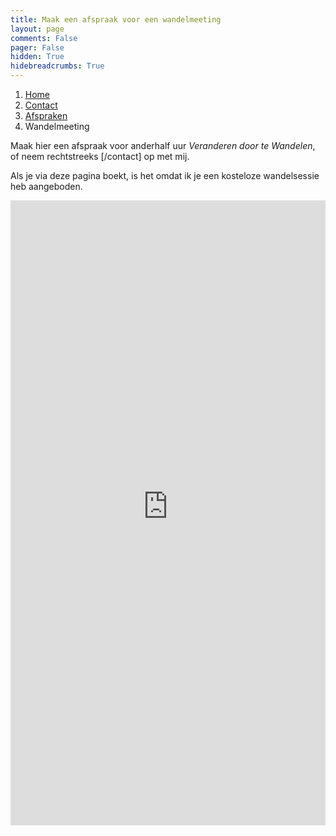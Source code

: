 ```yaml
---
title: Maak een afspraak voor een wandelmeeting
layout: page
comments: False
pager: False
hidden: True
hidebreadcrumbs: True
---
```

<ol class="breadcrumb">
    <li><a href="/">Home</a></li>
    <li><a href="/contact.html">Contact</a></li>
    <li><a href="/h/afspraken.html">Afspraken</a></li>
    <li class="active">Wandelmeeting</li>
</ol>

Maak hier een afspraak voor anderhalf uur *Veranderen door te Wandelen*, of neem rechtstreeks [/contact] op met mij.

Als je via deze pagina boekt, is het omdat ik je een kosteloze wandelsessie heb aangeboden.

<iframe src="https://philippe-faes.youcanbook.me/?noframe=true&skipHeaderFooter=true" id="ycbmiframephilippe-faes" style="width:100%;height:1000px;border:0px;background-color:transparent;" frameborder="0" allowtransparency="true"></iframe><script>window.addEventListener && window.addEventListener("message", function(event){if (event.origin === "https://philippe-faes.youcanbook.me"){document.getElementById("ycbmiframephilippe-faes").style.height = event.data + "px";}}, false);</script>
